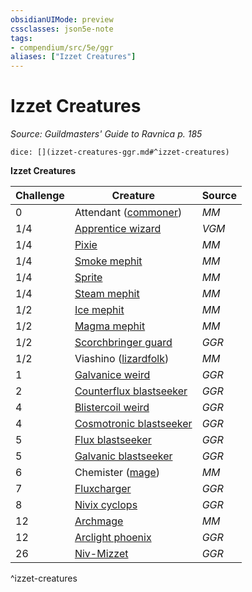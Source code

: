 ```yaml
---
obsidianUIMode: preview
cssclasses: json5e-note
tags:
- compendium/src/5e/ggr
aliases: ["Izzet Creatures"]
---
```

# Izzet Creatures
*Source: Guildmasters' Guide to Ravnica p. 185* 

`dice: [](izzet-creatures-ggr.md#^izzet-creatures)`

**Izzet Creatures**

| Challenge | Creature | Source |
|-----------|----------|--------|
| 0 | Attendant ([commoner](z_compendium/bestiary/humanoid/commoner.md)) | *MM* |
| 1/4 | [Apprentice wizard](z_compendium/bestiary/humanoid/apprentice-wizard-mpmm.md) | *VGM* |
| 1/4 | [Pixie](z_compendium/bestiary/fey/pixie.md) | *MM* |
| 1/4 | [Smoke mephit](z_compendium/bestiary/elemental/smoke-mephit.md) | *MM* |
| 1/4 | [Sprite](z_compendium/bestiary/fey/sprite.md) | *MM* |
| 1/4 | [Steam mephit](z_compendium/bestiary/elemental/steam-mephit.md) | *MM* |
| 1/2 | [Ice mephit](z_compendium/bestiary/elemental/ice-mephit.md) | *MM* |
| 1/2 | [Magma mephit](z_compendium/bestiary/elemental/magma-mephit.md) | *MM* |
| 1/2 | [Scorchbringer guard](z_compendium/bestiary/humanoid/scorchbringer-guard-ggr.md) | *GGR* |
| 1/2 | Viashino ([lizardfolk](z_compendium/bestiary/humanoid/lizardfolk.md)) | *MM* |
| 1 | [Galvanice weird](z_compendium/bestiary/elemental/galvanice-weird-ggr.md) | *GGR* |
| 2 | [Counterflux blastseeker](z_compendium/bestiary/humanoid/counterflux-blastseeker-ggr.md) | *GGR* |
| 4 | [Blistercoil weird](z_compendium/bestiary/elemental/blistercoil-weird-ggr.md) | *GGR* |
| 4 | [Cosmotronic blastseeker](z_compendium/bestiary/humanoid/cosmotronic-blastseeker-ggr.md) | *GGR* |
| 5 | [Flux blastseeker](z_compendium/bestiary/humanoid/flux-blastseeker-ggr.md) | *GGR* |
| 5 | [Galvanic blastseeker](z_compendium/bestiary/humanoid/galvanic-blastseeker-ggr.md) | *GGR* |
| 6 | Chemister ([mage](z_compendium/bestiary/humanoid/mage.md)) | *MM* |
| 7 | [Fluxcharger](z_compendium/bestiary/elemental/fluxcharger-ggr.md) | *GGR* |
| 8 | [Nivix cyclops](z_compendium/bestiary/giant/nivix-cyclops-ggr.md) | *GGR* |
| 12 | [Archmage](z_compendium/bestiary/humanoid/archmage.md) | *MM* |
| 12 | [Arclight phoenix](z_compendium/bestiary/elemental/arclight-phoenix-ggr.md) | *GGR* |
| 26 | [Niv-Mizzet](z_compendium/bestiary/npc/niv-mizzet-ggr.md) | *GGR* |
^izzet-creatures